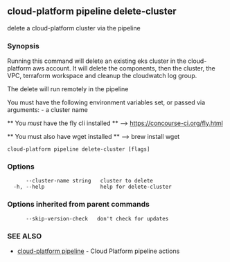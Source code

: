 ## cloud-platform pipeline delete-cluster

delete a cloud-platform cluster via the pipeline

### Synopsis


Running this command will delete an existing eks cluster in the cloud-platform aws account.
It will delete the components, then the cluster, the VPC, terraform workspace and cleanup the cloudwatch log group.

   The delete will run remotely in the pipeline

You must have the following environment variables set, or passed via arguments:
	- a cluster name

   ** You _must_ have the fly cli installed **
   --> https://concourse-ci.org/fly.html

   ** You must also have wget installed **
   --> brew install wget


```
cloud-platform pipeline delete-cluster [flags]
```

### Options

```
      --cluster-name string   cluster to delete
  -h, --help                  help for delete-cluster
```

### Options inherited from parent commands

```
      --skip-version-check   don't check for updates
```

### SEE ALSO

* [cloud-platform pipeline](cloud-platform_pipeline.md)	 - Cloud Platform pipeline actions

